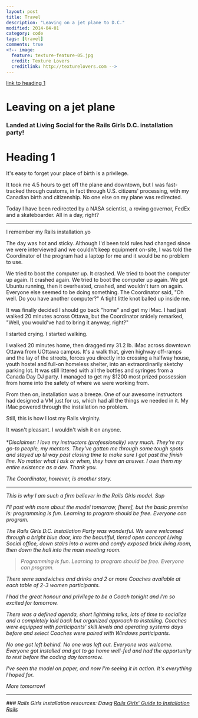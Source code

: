 ```yaml
---
layout: post
title: Travel
description: "Leaving on a jet plane to D.C."
modified: 2014-04-01
category: code
tags: [travel]
comments: true
<!-- image:
  feature: texture-feature-05.jpg
  credit: Texture Lovers
  creditlink: http://texturelovers.com -->
---
```

[link to heading 1](@name-travel)
# Leaving on a jet plane

### Landed at Living Social for the Rails Girls D.C. installation party!
# <a name="travel"/> Heading 1
It's easy to forget your place of birth is a privilege. 

It took me 4.5 hours to get off the plane and downtown, but I was fast-tracked through customs, in fact through U.S. citizens' processing, with my Canadian birth and citizenship. No one else on my plane was redirected. 

Today I have been redirected by a NASA scientist, a roving governor, FedEx and a skateboarder. All in a day, right?

<hr />
I remember my Rails installation.<a name="myinstallation">yo</a>

The day was hot and sticky. Although I'd been told rules had changed since we were interviewed and we couldn't keep equipment on-site, I was told the Coordinator of the program had a laptop for me and it would be no problem to use.

We tried to boot the computer up. It crashed. We tried to boot the computer up again. It crashed again. We tried to boot the computer up again. We got Ubuntu running, then it overheated, crashed, and wouldn't turn on again. Everyone else seemed to be doing something. The Coordinator said, "Oh well. Do you have another computer?" A tight little knot balled up inside me.

It was finally decided I should go back "home" and get my iMac. I had just walked 20 minutes across Ottawa, but the Coordinator snidely remarked, "Well, you would've had to bring it anyway, right?"

I started crying. I started walking. 

I walked 20 minutes home, then dragged my 31.2 lb. iMac across downtown Ottawa from UOttawa campus. It's a walk that, given highway off-ramps and the lay of the streets, forces you directly into crossing a halfway house, youth hostel and full-on homeless shelter, into an extraordinarily sketchy parking lot. It was still littered with all the bottles and syringes from a Canada Day DJ party. I managed to get my $1200 most prized possession from home into the safety of where we were working from.

From then on, installation was a breeze. One of our awesome instructors had designed a VM just for us, which had all the things we needed in it. My iMac powered through the installation no problem.

Still, this is how I lost my Rails virginity.

It wasn't pleasant. I wouldn't wish it on anyone.
<br />
<br />
*<i>Disclaimer: I love my instructors (professionally) very much. They're my go-to people, my mentors. They've gotten me through some tough spots and stayed up til way past closing time to make sure I got past the finish line. No matter what I ask or when, they have an answer. I owe them my entire existence as a dev. Thank you. 

<i>The Coordinator, however, is another story.</i>
<hr />

This is why I am such a firm believer in the Rails Girls model. <a name="rginstallation">Sup</a>

I'll post with more about the model tomorrow, [here], but the basic premise is: programming is fun. Learning to program should be free. Everyone can program.

The Rails Girls D.C. Installation Party was wonderful. We were welcomed through a bright blue door, into the beautiful, tiered open concept Living Social office, down stairs into a warm and comfy exposed brick living room, then down the hall into the main meeting room.

<blockquote> Programming is fun. Learning to program should be free. Everyone can program.</blockquote>

There were sandwiches and drinks and 2 or more Coaches available at each table of 2-3 women participants. 

I had the great honour and privilege to be a Coach tonight and I'm so excited for tomorrow. 

There was a defined agenda, short lightning talks, lots of time to socialize and a completely laid back but organized approach to installing. Coaches were equipped with participants' skill levels and operating systems days before and select Coaches were paired with Windows participants.

No one got left behind. No one was left out. Everyone was welcome. Everyone got installed and got to go home well-fed and had the opportunity to rest before the coding day tomorrow.

I've seen the model on paper, and now I'm seeing it in action. It's everything I hoped for.

More tomorrow!

<hr />
### Rails Girls installation resources: <a name="resources">Dawg</a>
 <a href="http://guides.railsgirls.com/install/">Rails Girls' Guide to Installation Rails</a>

